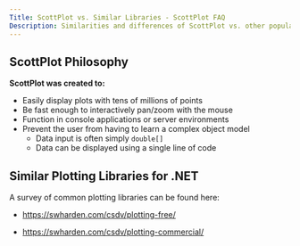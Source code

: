 ```yaml
---
Title: ScottPlot vs. Similar Libraries - ScottPlot FAQ
Description: Similarities and differences of ScottPlot vs. other popular .NET plotting libraries
---
```


## ScottPlot Philosophy

**ScottPlot was created to:**

* Easily display plots with tens of millions of points
* Be fast enough to interactively pan/zoom with the mouse
* Function in console applications or server environments
* Prevent the user from having to learn a complex object model
  * Data input is often simply `double[]`
  * Data can be displayed using a single line of code

## Similar Plotting Libraries for .NET

A survey of common plotting libraries can be found here:

* https://swharden.com/csdv/plotting-free/

* https://swharden.com/csdv/plotting-commercial/
